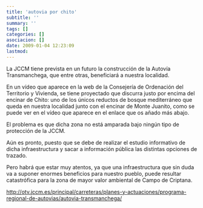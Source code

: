 ```yaml
---
title: 'autovia por chito'
subtitle: ''
summary: ''
tags: []
categories: []
asociacion: []
date: 2009-01-04 12:23:09
lastmod:
---
```


La JCCM tiene prevista en un futuro la construcción de la Autovía Transmanchega, que entre otras, beneficiará a nuestra localidad.

En un vídeo que aparece en la web de la Consejería de Ordenación del Territorio y Vivienda, se tiene proyectado que discurra justo por encima del encinar de Chito: uno de los únicos reductos de bosque mediterráneo que queda en nuestra localidad junto con el encinar de Monte Juanito, como se puede ver en el vídeo que aparece en el enlace que os añado más abajo.

El problema es que dicha zona no está amparada bajo ningún tipo de protección de la JCCM.

Aún es pronto, puesto que se debe de realizar el estudio informativo de dicha infraestructura y sacar a información pública las distintas opciones de trazado.

Pero habrá que estar muy atentos, ya que una infraestructura que sin duda va a suponer enormes beneficios para nuestro pueblo, puede resultar catastrófica para la zona de mayor valor ambiental de Campo de Criptana.

http://otv.jccm.es/principal/carreteras/planes-y-actuaciones/programa-regional-de-autovias/autovia-transmanchega/